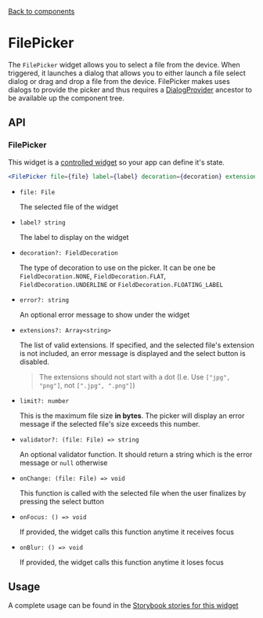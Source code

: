 [Back to components](../README.md)

# FilePicker

The `FilePicker` widget allows you to select a file from the device. When triggered, it launches a
dialog that allows you to either launch a file select dialog or drag and drop a file from the device.
FilePicker makes uses dialogs to provide the picker and thus requires a 
[DialogProvider](./dialog-provider.md) ancestor to be available up the component tree.

## API

### FilePicker

This widget is a [controlled widget](https://reactjs.org/docs/forms.html#controlled-components) so
your app can define it's state.

```jsx
<FilePicker file={file} label={label} decoration={decoration} extensions={extensions} limit={limit} validator={validator} onChange={onChange} />
```

-   `file: File`

    The selected file of the widget

-   `label? string`

    The label to display on the widget

-   `decoration?: FieldDecoration`

    The type of decoration to use on the picker. It can be one be `FieldDecoration.NONE`,
    `FieldDecoration.FLAT`, `FieldDecoration.UNDERLINE` or `FieldDecoration.FLOATING_LABEL`
    
-   `error?: string`

    An optional error message to show under the widget

-   `extensions?: Array<string>`

    The list of valid extensions. If specified, and the selected file's extension is not included, 
    an error message is displayed and the select button is disabled.

    > The extensions should not start with a dot (I.e. Use `["jpg", "png"]`, not `[".jpg", ".png"]`)

-   `limit?: number`

    This is the maximum file size **in bytes**. The picker will display an error message if the
    selected file's size exceeds this number.

-   `validator?: (file: File) => string`

    An optional validator function. It should return a string which is the error message or `null`
    otherwise

-   `onChange: (file: File) => void`

    This function is called with the selected file when the user finalizes by pressing the select
    button
    
-   `onFocus: () => void`

    If provided, the widget calls this function anytime it receives focus
    
-   `onBlur: () => void`

    If provided, the widget calls this function anytime it loses focus

## Usage

A complete usage can be found in the [Storybook stories for this widget](../src/picker/file-picker/index.stories.tsx)